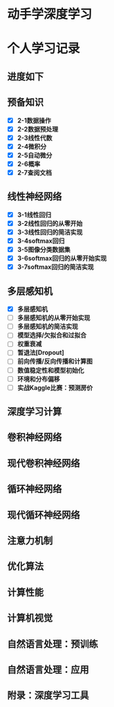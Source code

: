 # 动手学深度学习  
# 个人学习记录
## 进度如下
## 预备知识
- [x] **2-1数据操作**
- [x] **2-2数据预处理**
- [x] **2-3线性代数**
- [x] **2-4微积分**
- [x] **2-5自动微分**
- [x] **2-6概率**
- [x] **2-7查阅文档**
## 线性神经网络
- [x] **3-1线性回归**
- [x] **3-2线性回归的从零开始**
- [x] **3-3线性回归的简洁实现**
- [x] **3-4softmax回归**
- [x] **3-5图像分类数据集**
- [x] **3-6softmax回归的从零开始实现**
- [x] **3-7softmax回归的简洁实现**
## 多层感知机
- [x] **多层感知机**
- [ ] **多层感知机的从零开始实现**
- [ ] **多层感知机的简洁实现**
- [ ] **模型选择/欠拟合和过拟合**
- [ ] **权重衰减**
- [ ] **暂退法[Dropout]**
- [ ] **前向传播/反向传播和计算图**
- [ ] **数值稳定性和模型初始化**
- [ ] **环境和分布偏移**
- [ ] **实战Kaggle比赛：预测房价**
## 深度学习计算
## 卷积神经网络
## 现代卷积神经网络
## 循环神经网络
## 现代循环神经网络
## 注意力机制
## 优化算法
## 计算性能
## 计算机视觉
## 自然语言处理：预训练
## 自然语言处理：应用
## 附录：深度学习工具
